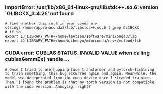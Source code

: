 ### ImportError: /usr/lib/x86_64-linux-gnu/libstdc++.so.6: version `GLIBCXX_3.4.26‘ not found

```shell
# find whether this so.6 in your conda env
strings /home/app/anaconda3/lib/libstdc++.so.6 | grep GLIBCXX
# if so
export LD_LIBRARY_PATH=/home/haotian/software/miniconda3/lib
export LD_LIBRARY_PATH=/homeb/chenyu/miniconda/envs/ecloud/lib
```

### CUDA error: CUBLAS STATUS_INVALID VALUE when calling cublasGemmEx( handle ...

```shell
# Once I tried to use hugging-face transformer and pytorch-lightning to train something, this bug occurred again and again. Meanwhile, the model was deseperated from the cuda device once I straded training. Then, I found the problem is that my torch version is not compatible with the cuda version. Annoying, right? 
```


